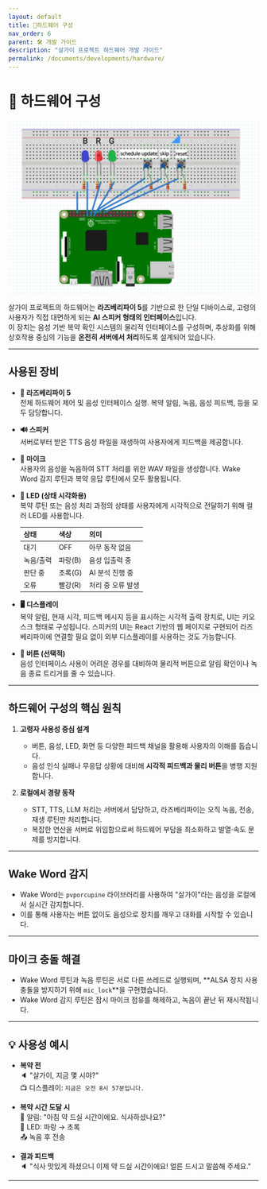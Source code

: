 ```yaml
---
layout: default
title: 🧩하드웨어 구성
nav_order: 6
parent: 🛠 개발 가이드
description: "살가이 프로젝트 하드웨어 개발 가이드"
permalink: /documents/developments/hardware/
---
```


# 🧩 하드웨어 구성

![하드웨어 배선도](/assets/images/하드웨어배선도.png)

살가이 프로젝트의 하드웨어는 **라즈베리파이 5**를 기반으로 한 단일 디바이스로, 고령의 사용자가 직접 대면하게 되는 **AI 스피커 형태의 인터페이스**입니다.  
이 장치는 음성 기반 복약 확인 시스템의 물리적 인터페이스를 구성하며, 추상화를 위해 상호작용 중심의 기능을 **온전히 서버에서 처리**하도록 설계되어 있습니다.

---

## 사용된 장비

- **🧠 라즈베리파이 5**  
  전체 하드웨어 제어 및 음성 인터페이스 실행. 복약 알림, 녹음, 음성 피드백, 등을 모두 담당합니다.

- **🔊 스피커**  
  서버로부터 받은 TTS 음성 파일을 재생하여 사용자에게 피드백을 제공합니다.

- **🎤 마이크**  
  사용자의 음성을 녹음하여 STT 처리를 위한 WAV 파일을 생성합니다. Wake Word 감지 루틴과 복약 응답 루틴에서 모두 활용됩니다.

- **🔴 LED (상태 시각화용)**  
  복약 루틴 또는 음성 처리 과정의 상태를 사용자에게 시각적으로 전달하기 위해 컬러 LED를 사용합니다.
  
  | 상태 | 색상 | 의미 |
  |------|------|------|
  | 대기 | OFF | 아무 동작 없음 |
  | 녹음/출력 | 파랑(B) | 음성 입출력 중 |
  | 판단 중 | 초록(G) | AI 분석 진행 중 |
  | 오류 | 빨강(R) | 처리 중 오류 발생 |

- **🖥 디스플레이**  
  복약 알림, 현재 시각, 피드백 메시지 등을 표시하는 시각적 출력 장치로, UI는 키오스크 형태로 구성됩니다. 스피커의 UI는 React 기반의 웹 페이지로 구현되어 라즈베리파이에 연결할 필요 없이 외부 디스플레이를 사용하는 것도 가능합니다.  

- **🔘 버튼 (선택적)**  
  음성 인터페이스 사용이 어려운 경우를 대비하여 물리적 버튼으로 알림 확인이나 녹음 종료 트리거를 줄 수 있습니다.

---

## 하드웨어 구성의 핵심 원칙

1. **고령자 사용성 중심 설계**  
   - 버튼, 음성, LED, 화면 등 다양한 피드백 채널을 활용해 사용자의 이해를 돕습니다.
   - 음성 인식 실패나 무응답 상황에 대비해 **시각적 피드백과 물리 버튼**을 병행 지원합니다.

2. **로컬에서 경량 동작**  
   - STT, TTS, LLM 처리는 서버에서 담당하고, 라즈베리파이는 오직 녹음, 전송, 재생 루틴만 처리합니다.
   - 복잡한 연산을 서버로 위임함으로써 하드웨어 부담을 최소화하고 발열·속도 문제를 방지합니다.


---

## Wake Word 감지

- Wake Word는 `pvporcupine` 라이브러리를 사용하여 "살가이"라는 음성을 로컬에서 실시간 감지합니다.
- 이를 통해 사용자는 버튼 없이도 음성으로 장치를 깨우고 대화를 시작할 수 있습니다.

---

## 마이크 충돌 해결

- Wake Word 루틴과 녹음 루틴은 서로 다른 쓰레드로 실행되며, **ALSA 장치 사용 충돌을 방지하기 위해 `mic_lock`**을 구현했습니다.
- Wake Word 감지 루틴은 잠시 마이크 점유를 해제하고, 녹음이 끝난 뒤 재시작됩니다.

---

## 💡 사용성 예시

- **복약 전**  
  🔈 "살가이, 지금 몇 시야?"  
  📺 디스플레이: `지금은 오전 8시 57분입니다.`

- **복약 시간 도달 시**  
  🔔 알림: "아침 약 드실 시간이에요. 식사하셨나요?"  
  🔴 LED: 파랑 → 초록  
  📤 녹음 후 전송

- **결과 피드백**  
  🔈 "식사 맛있게 하셨으니 이제 약 드실 시간이에요! 얼른 드시고 말씀해 주세요."

---